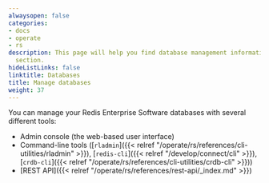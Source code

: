 ```yaml
---
alwaysopen: false
categories:
- docs
- operate
- rs
description: This page will help you find database management information in the Databases
  section.
hideListLinks: false
linktitle: Databases
title: Manage databases
weight: 37
---
```


You can manage your Redis Enterprise Software databases with several different tools:

- Admin console (the web-based user interface)
- Command-line tools ([`rladmin`]({{< relref "/operate/rs/references/cli-utilities/rladmin" >}}), [`redis-cli`]({{< relref "/develop/connect/cli" >}}), [`crdb-cli`]({{< relref "/operate/rs/references/cli-utilities/crdb-cli" >}}))
- [REST API]({{< relref "/operate/rs/references/rest-api/_index.md" >}})


